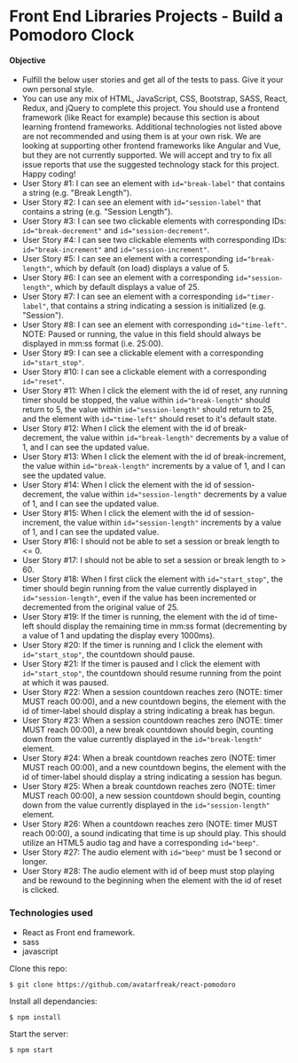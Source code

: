 # Front End Libraries Projects - Build a Pomodoro Clock

#### Objective

- Fulfill the below user stories and get all of the tests to pass. Give it your own personal style.
- You can use any mix of HTML, JavaScript, CSS, Bootstrap, SASS, React, Redux, and jQuery to complete this project. You should use a frontend framework (like React for example) because this section is about learning frontend frameworks. Additional technologies not listed above are not recommended and using them is at your own risk. We are looking at supporting other frontend frameworks like Angular and Vue, but they are not currently supported. We will accept and try to fix all issue reports that use the suggested technology stack for this project. Happy coding!
- User Story #1: I can see an element with `id="break-label"` that contains a string (e.g. "Break Length").
- User Story #2: I can see an element with `id="session-label"` that contains a string (e.g. "Session Length").
- User Story #3: I can see two clickable elements with corresponding IDs: `id="break-decrement"` and `id="session-decrement"`.
- User Story #4: I can see two clickable elements with corresponding IDs: `id="break-increment"` and `id="session-increment"`.
- User Story #5: I can see an element with a corresponding `id="break-length"`, which by default (on load) displays a value of 5.
- User Story #6: I can see an element with a corresponding `id="session-length"`, which by default displays a value of 25.
- User Story #7: I can see an element with a corresponding `id="timer-label"`, that contains a string indicating a session is initialized (e.g. "Session").
- User Story #8: I can see an element with corresponding `id="time-left"`. NOTE: Paused or running, the value in this field should always be displayed in mm:ss format (i.e. 25:00).
- User Story #9: I can see a clickable element with a corresponding `id="start_stop"`.
- User Story #10: I can see a clickable element with a corresponding `id="reset"`.
- User Story #11: When I click the element with the id of reset, any running timer should be stopped, the value within `id="break-length"` should return to 5, the value within `id="session-length"` should return to 25, and the element with `id="time-left"` should reset to it's default state.
- User Story #12: When I click the element with the id of break-decrement, the value within `id="break-length"` decrements by a value of 1, and I can see the updated value.
- User Story #13: When I click the element with the id of break-increment, the value within `id="break-length"` increments by a value of 1, and I can see the updated value.
- User Story #14: When I click the element with the id of session-decrement, the value within `id="session-length"` decrements by a value of 1, and I can see the updated value.
- User Story #15: When I click the element with the id of session-increment, the value within `id="session-length"` increments by a value of 1, and I can see the updated value.
- User Story #16: I should not be able to set a session or break length to <= 0.
- User Story #17: I should not be able to set a session or break length to > 60.
- User Story #18: When I first click the element with `id="start_stop"`, the timer should begin running from the value currently displayed in `id="session-length"`, even if the value has been incremented or decremented from the original value of 25.
- User Story #19: If the timer is running, the element with the id of time-left should display the remaining time in mm:ss format (decrementing by a value of 1 and updating the display every 1000ms).
- User Story #20: If the timer is running and I click the element with `id="start_stop"`, the countdown should pause.
- User Story #21: If the timer is paused and I click the element with `id="start_stop"`, the countdown should resume running from the point at which it was paused.
- User Story #22: When a session countdown reaches zero (NOTE: timer MUST reach 00:00), and a new countdown begins, the element with the id of timer-label should display a string indicating a break has begun.
- User Story #23: When a session countdown reaches zero (NOTE: timer MUST reach 00:00), a new break countdown should begin, counting down from the value currently displayed in the `id="break-length"` element.
- User Story #24: When a break countdown reaches zero (NOTE: timer MUST reach 00:00), and a new countdown begins, the element with the id of timer-label should display a string indicating a session has begun.
- User Story #25: When a break countdown reaches zero (NOTE: timer MUST reach 00:00), a new session countdown should begin, counting down from the value currently displayed in the `id="session-length"` element.
- User Story #26: When a countdown reaches zero (NOTE: timer MUST reach 00:00), a sound indicating that time is up should play. This should utilize an HTML5 audio tag and have a corresponding `id="beep"`.
- User Story #27: The audio element with `id="beep"` must be 1 second or longer.
- User Story #28: The audio element with id of beep must stop playing and be rewound to the beginning when the element with the id of reset is clicked.

### Technologies used

- React as Front end framework.
- sass
- javascript

Clone this repo:

```
$ git clone https://github.com/avatarfreak/react-pomodoro
```

Install all dependancies:

```
$ npm install
```

Start the server:

```
$ npm start
```
